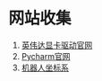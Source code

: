# 网站收集
1. [英伟达显卡驱动官网](https://www.nvidia.cn/geforce/drivers/)
2. [Pycharm官网](https://www.jetbrains.com/pycharm/)
3. [机器人坐标系](http://dev.guyuehome.com/wap/detail?id=1825482825969532929)
